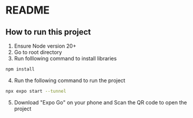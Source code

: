 # README

## How to run this project
1. Ensure Node version 20+
2. Go to root directory
3. Run folllowing command to install libraries
```bash
npm install
```
4. Run the following command to run the project
```bash
npx expo start --tunnel
```
5. Download "Expo Go" on your phone and Scan the QR code to open the project
